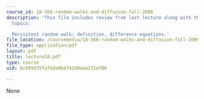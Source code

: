 ```yaml
---
course_id: 18-366-random-walks-and-diffusion-fall-2006
description: 'This file includes review from last lecture along with the following
  topics:

  Persistent random walk: definition, difference equations.'
file_location: /coursemedia/18-366-random-walks-and-diffusion-fall-2006/8c699d35fafdde8b4741d0aea231e706_lecture10.pdf
file_type: application/pdf
layout: pdf
title: lecture10.pdf
type: course
uid: 8c699d35fafdde8b4741d0aea231e706

---
```

None